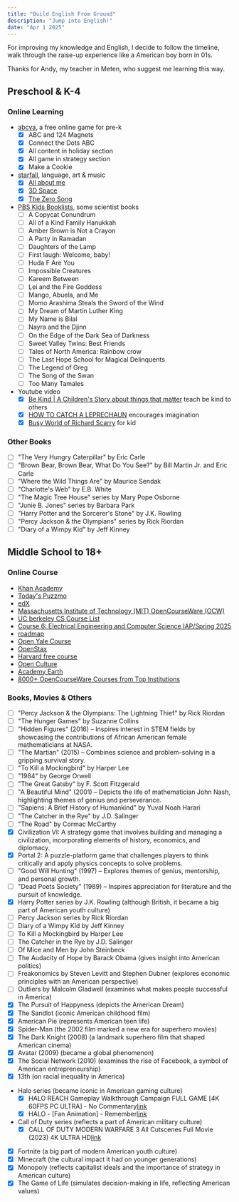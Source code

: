 ```yaml
---
title: "Build English From Ground"
description: "Jump into English!"
date: "Apr 1 2025"
---
```


For improving my knowledge and English, I decide to follow the timeline, walk through the raise-up experience like a American boy born in 01s.

Thanks for Andy, my teacher in Meten, who suggest me learning this way.

## Preschool & K-4

### Online Learning

- [abcya](https://www.abcya.com/grades/prek/holiday), a free online game for pre-k
    - [x] ABC and 124 Magnets
    - [x] Connect the Dots ABC
    - [x] All content in holiday section
    - [x] All game in strategy section
    - [x] Make a Cookie
- [starfall](https://www.starfall.com/h/index-kindergarten.php), language, art & music
    - [x] [All about me](https://www.starfall.com/h/me/index.php?mg=k)
    - [x] [3D Space](https://www.starfall.com/h/geometry/3D-space/?)
    - [x] [The Zero Song](https://www.starfall.com/h/mathsongs/vfs262255242?)
- [PBS Kids Booklists](https://www.pbs.org/parents/thrive/books-to-inspire-your-young-scientist), some scientist books
    - [ ] A Copycat Conundrum
    - [ ] All of a Kind Family Hanukkah
    - [ ] Amber Brown is Not a Crayon
    - [ ] A Party in Ramadan
    - [ ] Daughters of the Lamp
    - [ ] First laugh: Welcome, baby!
    - [ ] Huda F Are You
    - [ ] Impossible Creatures
    - [ ] Kareem Between
    - [ ] Lei and the Fire Goddess
    - [ ] Mango, Abuela, and Me
    - [ ] Momo Arashima Steals the Sword of the Wind
    - [ ] My Dream of Martin Luther King
    - [ ] My Name is Bilal
    - [ ] Nayra and the Djinn
    - [ ] On the Edge of the Dark Sea of Darkness
    - [ ] Sweet Valley Twins: Best Friends
    - [ ] Tales of North America: Rainbow crow
    - [ ] The Last Hope School for Magical Delinquents
    - [ ] The Legend of Greg
    - [ ] The Song of the Swan
    - [ ] Too Many Tamales
- Youtube video
    - [x] [Be Kind | A Children's Story about things that matter](https://www.youtube.com/watch?v=kAo4-2UzgPo) teach be kind to others
    - [x] [HOW TO CATCH A LEPRECHAUN](https://www.youtube.com/watch?v=LdKTCtypLlw) encourages imagination
    - [x] [Busy World of Richard Scarry](https://www.youtube.com/watch?v=FDJF8NawlHo) for kid

### Other Books

- [ ] "The Very Hungry Caterpillar" by Eric Carle
- [ ] "Brown Bear, Brown Bear, What Do You See?" by Bill Martin Jr. and Eric Carle
- [ ] "Where the Wild Things Are" by Maurice Sendak
- [ ] "Charlotte's Web" by E.B. White
- [ ] "The Magic Tree House" series by Mary Pope Osborne
- [ ] "Junie B. Jones" series by Barbara Park
- [ ] "Harry Potter and the Sorcerer's Stone" by J.K. Rowling
- [ ] "Percy Jackson & the Olympians" series by Rick Riordan
- [ ] "Diary of a Wimpy Kid" by Jeff Kinney

## Middle School to 18+

### Online Course

- [Khan Academy](https://www.khanacademy.org/)
- [Today's Puzzmo](https://www.puzzmo.com/+/ctinsider/today)
- [edX](https://www.edx.org/)
- [Massachusetts Institute of Technology (MIT) OpenCourseWare (OCW)](https://ocw.mit.edu/search/?s=department_course_numbers.sort_coursenum#electrical-engineering-and-computer-science)
- [UC berkeley CS Course List](https://hkn.eecs.berkeley.edu/courseguides)
- [Course 6: Electrical Engineering and Computer Science IAP/Spring 2025](https://student.mit.edu/catalog/m6a.html)
- [roadmap](https://roadmap.sh/computer-science)
- [Open Yale Course](https://oyc.yale.edu/courses)
- [OpenStax](https://openstax.org/)
- [Harvard free course](https://pll.harvard.edu/catalog/free?utm_source=chatgpt.com)
- [Open Culture](https://www.openculture.com/freeonlinecourses?utm_source=chatgpt.com)
- [Academy Earth](https://academicearth.org/universities/?utm_source=chatgpt.com)
- [8000+ OpenCourseWare Courses from Top Institutions](https://www.classcentral.com/report/ocw-courses/?utm_source=chatgpt.com)

### Books, Movies & Others

- [ ] "Percy Jackson & the Olympians: The Lightning Thief" by Rick Riordan
- [ ] "The Hunger Games" by Suzanne Collins
- [ ] "Hidden Figures" (2016) – Inspires interest in STEM fields by showcasing the contributions of African American female mathematicians at NASA.​
- [ ] "The Martian" (2015) – Combines science and problem-solving in a gripping survival story.
- [ ] "To Kill a Mockingbird" by Harper Lee
- [ ] "1984" by George Orwell
- [ ] "The Great Gatsby" by F. Scott Fitzgerald
- [ ] "A Beautiful Mind" (2001) – Depicts the life of mathematician John Nash, highlighting themes of genius and perseverance.​
- [ ] "Sapiens: A Brief History of Humankind" by Yuval Noah Harari
- [ ] "The Catcher in the Rye" by J.D. Salinger
- [ ] "The Road" by Cormac McCarthy
- [x] Civilization VI: A strategy game that involves building and managing a civilization, incorporating elements of history, economics, and diplomacy.​
- [x] Portal 2: A puzzle-platform game that challenges players to think critically and apply physics concepts to solve problems.
- [ ] "Good Will Hunting" (1997) – Explores themes of genius, mentorship, and personal growth.​
- [ ] "Dead Poets Society" (1989) – Inspires appreciation for literature and the pursuit of knowledge.​
- [x] Harry Potter series by J.K. Rowling (although British, it became a big part of American youth culture)
- [ ] Percy Jackson series by Rick Riordan
- [ ] Diary of a Wimpy Kid by Jeff Kinney
- [ ] To Kill a Mockingbird by Harper Lee
- [ ] The Catcher in the Rye by J.D. Salinger
- [ ] Of Mice and Men by John Steinbeck
- [ ] The Audacity of Hope by Barack Obama (gives insight into American politics)
- [ ] Freakonomics by Steven Levitt and Stephen Dubner (explores economic principles with an American perspective)
- [ ] Outliers by Malcolm Gladwell (examines what makes people successful in America)
- [x] The Pursuit of Happyness (depicts the American Dream)
- [x] The Sandlot (iconic American childhood film)
- [x] American Pie (represents American teen life)
- [x] Spider-Man (the 2002 film marked a new era for superhero movies)
- [x] The Dark Knight (2008) (a landmark superhero film that shaped American cinema)
- [x] Avatar (2009) (became a global phenomenon)
- [x] The Social Network (2010) (examines the rise of Facebook, a symbol of American entrepreneurship)
- [x] 13th (on racial inequality in America)
- Halo series (became iconic in American gaming culture)
    - [x] HALO REACH Gameplay Walkthrough Campaign FULL GAME [4K 60FPS PC ULTRA] - No Commentary[link](https://www.youtube.com/watch?v=-YYac6TD15g)
    - [x] HALO - [Fan Animation] - Remember[link](https://www.youtube.com/watch?v=E5_ynsjwd48)
- Call of Duty series (reflects a part of American military culture)
    - [x] CALL OF DUTY MODERN WARFARE 3 All Cutscenes Full Movie (2023) 4K ULTRA HD[link](https://www.youtube.com/watch?v=bf7xD_-LpK0)
- [x] Fortnite (a big part of modern American youth culture)
- [x] Minecraft (the cultural impact it had on younger generations)
- [x] Monopoly (reflects capitalist ideals and the importance of strategy in American culture)
- [x] The Game of Life (simulates decision-making in life, reflecting American values)